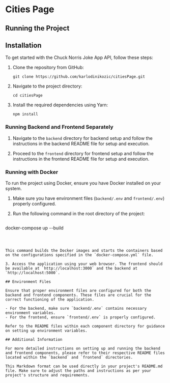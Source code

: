 # Cities Page

## Running the Project



## Installation

To get started with the Chuck Norris Joke App API, follow these steps:

1. Clone the repository from GitHub:

   ```shell
   git clone https://github.com/karlodinikozic/citiesPage.git
   ```

2. Navigate to the project directory:

   ```shell
   cd citiesPage
   ```

3. Install the required dependencies using Yarn:

   ```shell
   npm install
   ```


### Running Backend and Frontend Separately

1. Navigate to the `backend` directory for backend setup and follow the instructions in the backend README file for setup and execution.

2. Proceed to the `frontend` directory for frontend setup and follow the instructions in the frontend README file for setup and execution.

### Running with Docker

To run the project using Docker, ensure you have Docker installed on your system.

1. Make sure you have environment files (`backend/.env` and `frontend/.env`) properly configured.

2. Run the following command in the root directory of the project:


   ```shell
 docker-compose up --build
   ```



This command builds the Docker images and starts the containers based on the configurations specified in the `docker-compose.yml` file.

3. Access the application using your web browser. The frontend should be available at `http://localhost:3000` and the backend at `http://localhost:5000`.

## Environment Files

Ensure that proper environment files are configured for both the backend and frontend components. These files are crucial for the correct functioning of the application.

- For the backend, make sure `backend/.env` contains necessary environment variables.
- For the frontend, ensure `frontend/.env` is properly configured.

Refer to the README files within each component directory for guidance on setting up environment variables.

## Additional Information

For more detailed instructions on setting up and running the backend and frontend components, please refer to their respective README files located within the `backend` and `frontend` directories.

This Markdown format can be used directly in your project's README.md file. Make sure to adjust the paths and instructions as per your project's structure and requirements.
